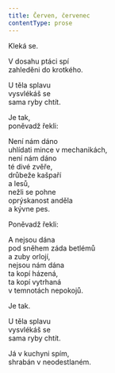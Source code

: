 ```yaml
---
title: Červen, červenec
contentType: prose
---
```


Kleká se.

V dosahu ptáci spí  
zahleděni do krotkého.

U těla splavu  
vysvlékáš se  
sama ryby chtít.

Je tak,  
poněvadž řekli:

Není nám dáno  
uhlídati mince v mechanikách,  
není nám dáno  
té divé zvěře,  
drůbeže kašpaří  
a lesů,  
nežli se pohne  
oprýskanost anděla  
a kývne pes.

Poněvadž řekli:

A nejsou dána  
pod sněhem záda betlémů  
a zuby orlojí,  
nejsou nám dána  
ta kopí házená,  
ta kopí vytrhaná  
v temnotách nepokojů.

Je tak.

U těla splavu  
vysvlékáš se  
sama ryby chtít.

Já v kuchyni spím,  
shrabán v neodestlaném.
